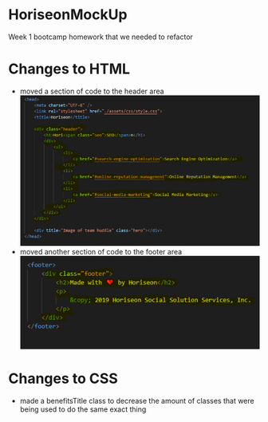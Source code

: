 # HoriseonMockUp

Week 1 bootcamp homework that we needed to refactor

# Changes to HTML
- moved a section of code to the header area
![Image of header_change](https://github.com/Alkathos/HoriseonMockUp/blob/main/readme_images/header_change.PNG)
- moved another section of code to the footer area              
![Image of footer_change](https://github.com/Alkathos/HoriseonMockUp/blob/main/readme_images/footer_change.PNG)

# Changes to CSS

- made a benefitsTitle class to decrease the amount of classes that were being used to do the same exact thing